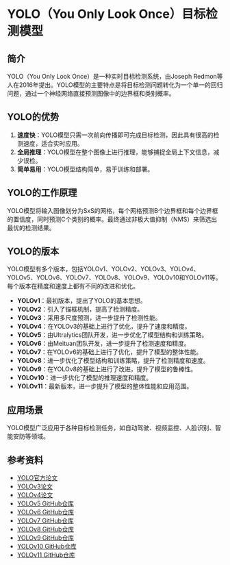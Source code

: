 # YOLO（You Only Look Once）目标检测模型

## 简介

YOLO（You Only Look Once）是一种实时目标检测系统，由Joseph Redmon等人在2016年提出。YOLO模型的主要特点是将目标检测问题转化为一个单一的回归问题，通过一个神经网络直接预测图像中的边界框和类别概率。

## YOLO的优势

1. **速度快**：YOLO模型只需一次前向传播即可完成目标检测，因此具有很高的检测速度，适合实时应用。
2. **全局推理**：YOLO模型在整个图像上进行推理，能够捕捉全局上下文信息，减少误检。
3. **简单易用**：YOLO模型结构简单，易于训练和部署。

## YOLO的工作原理

YOLO模型将输入图像划分为SxS的网格，每个网格预测B个边界框和每个边界框的置信度，同时预测C个类别的概率。最终通过非极大值抑制（NMS）来筛选出最优的检测结果。

## YOLO的版本

YOLO模型有多个版本，包括YOLOv1、YOLOv2、YOLOv3、YOLOv4、YOLOv5、YOLOv6、YOLOv7、YOLOv8、YOLOv9、YOLOv10和YOLOv11等。每个版本在精度和速度上都有不同的改进和优化。

- **YOLOv1**：最初版本，提出了YOLO的基本思想。
- **YOLOv2**：引入了锚框机制，提高了检测精度。
- **YOLOv3**：采用多尺度预测，进一步提升了检测性能。
- **YOLOv4**：在YOLOv3的基础上进行了优化，提升了速度和精度。
- **YOLOv5**：由Ultralytics团队开发，进一步优化了模型结构和训练策略。
- **YOLOv6**：由Meituan团队开发，进一步提升了检测速度和精度。
- **YOLOv7**：在YOLOv6的基础上进行了优化，提升了模型的整体性能。
- **YOLOv8**：进一步优化了模型结构和训练策略，提升了检测精度和速度。
- **YOLOv9**：在YOLOv8的基础上进行了改进，提升了模型的鲁棒性。
- **YOLOv10**：进一步优化了模型的推理速度和精度。
- **YOLOv11**：最新版本，进一步提升了模型的整体性能和应用范围。

## 应用场景

YOLO模型广泛应用于各种目标检测任务，如自动驾驶、视频监控、人脸识别、智能安防等领域。

## 参考资料

- [YOLO官方论文](https://arxiv.org/abs/1506.02640)
- [YOLOv3论文](https://arxiv.org/abs/1804.02767)
- [YOLOv4论文](https://arxiv.org/abs/2004.10934)
- [YOLOv5 GitHub仓库](https://github.com/ultralytics/yolov5)
- [YOLOv6 GitHub仓库](https://github.com/meituan/YOLOv6)
- [YOLOv7 GitHub仓库](https://github.com/WongKinYiu/yolov7)
- [YOLOv8 GitHub仓库](https://github.com/ultralytics/yolov8)
- [YOLOv9 GitHub仓库](https://github.com/ultralytics/yolov9)
- [YOLOv10 GitHub仓库](https://github.com/ultralytics/yolov10)
- [YOLOv11 GitHub仓库](https://github.com/ultralytics/yolov11)
